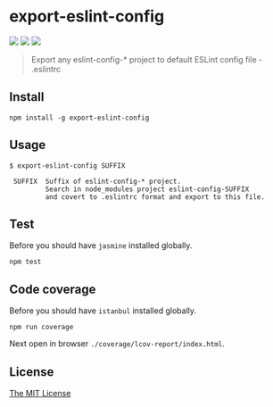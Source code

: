# export-eslint-config

![](https://img.shields.io/npm/v/export-eslint-config.svg)
![](https://img.shields.io/npm/dt/export-eslint-config.svg)
![](https://img.shields.io/npm/l/export-eslint-config.svg)

> Export any eslint-config-* project to default ESLint config file - .eslintrc

## Install

```
npm install -g export-eslint-config
```

## Usage

```
$ export-eslint-config SUFFIX
 
 SUFFIX  Suffix of eslint-config-* project.
         Search in node_modules project eslint-config-SUFFIX
         and covert to .eslintrc format and export to this file.
```

## Test

Before you should have `jasmine` installed globally.

```
npm test
```

## Code coverage

Before you should have `istanbul` installed globally.

```
npm run coverage
```

Next open in browser `./coverage/lcov-report/index.html`.

## License

[The MIT License](http://twitter.com/piecioshka)
